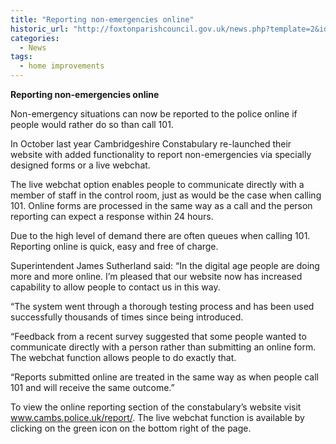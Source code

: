 ```yaml
---
title: "Reporting non-emergencies online"
historic_url: "http://foxtonparishcouncil.gov.uk/news.php?template=2&id=542"
categories:
  - News
tags:
  - home improvements
---
```


**Reporting non-emergencies online**

Non-emergency situations can now be reported to the police online if people would rather do so than call 101.

In October last year Cambridgeshire Constabulary re-launched their website with added functionality to report non-emergencies via specially designed forms or a live webchat.

The live webchat option enables people to communicate directly with a member of staff in the control room, just as would be the case when calling 101. Online forms are processed in the same way as a call and the person reporting can expect a response within 24 hours.

Due to the high level of demand there are often queues when calling 101. Reporting online is quick, easy and free of charge.

Superintendent James Sutherland said: “In the digital age people are doing more and more online. I’m pleased that our website now has increased capability to allow people to contact us in this way.

“The system went through a thorough testing process and has been used successfully thousands of times since being introduced.

“Feedback from a recent survey suggested that some people wanted to communicate directly with a person rather than submitting an online form. The webchat function allows people to do exactly that.

“Reports submitted online are treated in the same way as when people call 101 and will receive the same outcome.”

To view the online reporting section of the constabulary’s website visit www.cambs.police.uk/report/. The live webchat function is available by clicking on the green icon on the bottom right of the page.